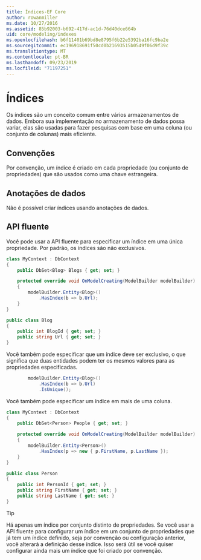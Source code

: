 ```yaml
---
title: Índices-EF Core
author: rowanmiller
ms.date: 10/27/2016
ms.assetid: 85b92003-b692-417d-ac1d-76d40dce664b
uid: core/modeling/indexes
ms.openlocfilehash: b6f11401b69bd8e8795f6b22e5392ba16fc9ba2e
ms.sourcegitcommit: ec196918691f50cd0b21693515b0549f06d9f39c
ms.translationtype: MT
ms.contentlocale: pt-BR
ms.lasthandoff: 09/23/2019
ms.locfileid: "71197251"
---
```

# <a name="indexes"></a>Índices

Os índices são um conceito comum entre vários armazenamentos de dados. Embora sua implementação no armazenamento de dados possa variar, elas são usadas para fazer pesquisas com base em uma coluna (ou conjunto de colunas) mais eficiente.

## <a name="conventions"></a>Convenções

Por convenção, um índice é criado em cada propriedade (ou conjunto de propriedades) que são usados como uma chave estrangeira.

## <a name="data-annotations"></a>Anotações de dados

Não é possível criar índices usando anotações de dados.

## <a name="fluent-api"></a>API fluente

Você pode usar a API fluente para especificar um índice em uma única propriedade. Por padrão, os índices são não exclusivos.

<!-- [!code-csharp[Main](samples/core/Modeling/FluentAPI/Index.cs?highlight=7,8)] -->
``` csharp
class MyContext : DbContext
{
    public DbSet<Blog> Blogs { get; set; }

    protected override void OnModelCreating(ModelBuilder modelBuilder)
    {
        modelBuilder.Entity<Blog>()
            .HasIndex(b => b.Url);
    }
}

public class Blog
{
    public int BlogId { get; set; }
    public string Url { get; set; }
}
```

Você também pode especificar que um índice deve ser exclusivo, o que significa que duas entidades podem ter os mesmos valores para as propriedades especificadas.

<!-- [!code-csharp[Main](samples/core/Modeling/FluentAPI/IndexUnique.cs?highlight=3)] -->
``` csharp
        modelBuilder.Entity<Blog>()
            .HasIndex(b => b.Url)
            .IsUnique();
```

Você também pode especificar um índice em mais de uma coluna.

<!-- [!code-csharp[Main](samples/core/Modeling/FluentAPI/IndexComposite.cs?highlight=7,8)] -->
``` csharp
class MyContext : DbContext
{
    public DbSet<Person> People { get; set; }

    protected override void OnModelCreating(ModelBuilder modelBuilder)
    {
        modelBuilder.Entity<Person>()
            .HasIndex(p => new { p.FirstName, p.LastName });
    }
}

public class Person
{
    public int PersonId { get; set; }
    public string FirstName { get; set; }
    public string LastName { get; set; }
}
```

> [!TIP]  
> Há apenas um índice por conjunto distinto de propriedades. Se você usar a API fluente para configurar um índice em um conjunto de propriedades que já tem um índice definido, seja por convenção ou configuração anterior, você alterará a definição desse índice. Isso será útil se você quiser configurar ainda mais um índice que foi criado por convenção.
